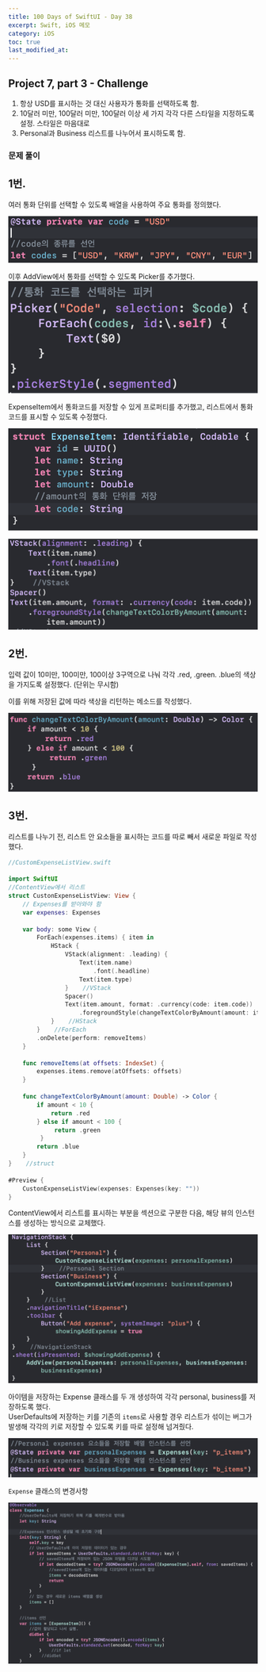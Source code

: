 ```yaml
---
title: 100 Days of SwiftUI - Day 38
excerpt: Swift, iOS 메모
category: iOS
toc: true
last_modified_at: 
---
```


## Project 7, part 3 - Challenge

1. 항상 USD를 표시하는 것 대신 사용자가 통화를 선택하도록 함.
2. 10달러 미만, 100달러 미만, 100달러 이상 세 가지 각각 다른 스타일을 지정하도록 설정. 스타일은 마음대로
3. Personal과 Business 리스트를 나누어서 표시하도록 함.


### 문제 풀이

1번.  
---
여러 통화 단위를 선택할 수 있도록 배열을 사용하여 주요 통화를 정의했다.

![1-1](/assets/images/pages/iOS/2024-02-15-Day38/1-1.png)

이후 AddView에서 통화를 선택할 수 있도록 Picker를 추가했다. 
![1-2](/assets/images/pages/iOS/2024-02-15-Day38/1-2.png)

ExpenseItem에서 통화코드를 저장할 수 있게 프로퍼티를 추가했고, 리스트에서 통화코드를 표시할 수 있도록 수정했다.

![Alt text](/assets/images/pages/iOS/2024-02-15-Day38/1-3.png)

![Alt text](/assets/images/pages/iOS/2024-02-15-Day38/1-4.png)


2번.
---
입력 값이 10미만, 100미만, 100이상 3구역으로 나눠 각각 .red, .green. .blue의 색상을 가지도록 설정했다. (단위는 무시함)

이를 위해 저장된 값에 따라 색상을 리턴하는 메소드를 작성했다.

![Alt text](/assets/images/pages/iOS/2024-02-15-Day38/2-1.png)

3번.
---
리스트를 나누기 전, 리스트 안 요소들을 표시하는 코드를 따로 빼서 새로운 파일로 작성했다.

```swift
//CustomExpenseListView.swift

import SwiftUI
//ContentView에서 리스트
struct CustonExpenseListView: View {
    // Expenses를 받아와야 함
    var expenses: Expenses
    
    var body: some View {
        ForEach(expenses.items) { item in
            HStack {
                VStack(alignment: .leading) {
                    Text(item.name)
                        .font(.headline)
                    Text(item.type)
                }    //VStack
                Spacer()
                Text(item.amount, format: .currency(code: item.code))
                    .foregroundStyle(changeTextColorByAmount(amount: item.amount))
            }    //HStack
        }    //ForEach
        .onDelete(perform: removeItems)
    }
    
    func removeItems(at offsets: IndexSet) {
        expenses.items.remove(atOffsets: offsets)
    }
    
    func changeTextColorByAmount(amount: Double) -> Color {
        if amount < 10 {
            return .red
        } else if amount < 100 {
             return .green
         }
        return .blue
    }
}    //struct

#Preview {
    CustonExpenseListView(expenses: Expenses(key: ""))
}
```

ContentView에서 리스트를 표시하는 부분을 섹션으로 구분한 다음, 해당 뷰의 인스턴스를 생성하는 방식으로 교체했다.

![Alt text](/assets/images/pages/iOS/2024-02-15-Day38/3-1.png)

아이템을 저장하는 Expense 클래스를 두 개 생성하여 각각 personal, business를 저장하도록 했다.  
UserDefaults에 저장하는 키를 기존의 `items`로 사용할 경우 리스트가 섞이는 버그가 발생해 각각의 키로 저장할 수 있도록 키를 따로 설정해 넘겨줬다.

![Alt text](/assets/images/pages/iOS/2024-02-15-Day38/3-2.png)

`Expense` 클래스의 변경사항

![Alt text](/assets/images/pages/iOS/2024-02-15-Day38/3-3.png)

